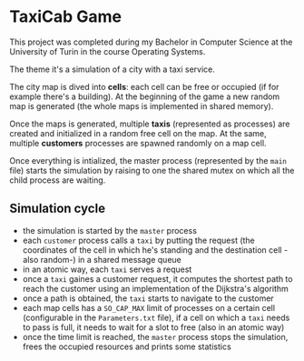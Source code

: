 # TaxiCab Game

This project was completed during my Bachelor in Computer Science at the University of Turin in the course Operating Systems.

The theme it's a simulation of a city with a taxi service.

The city map is dived into **cells**: each cell can be free or occupied (if for example there's a building). At the beginning of the game
a new random map is generated (the whole maps is implemented in shared memory).

Once the maps is generated, multiple **taxis** (represented as processes) are created and initialized in a random free cell on the map.
At the same, multiple **customers** processes are spawned randomly on a map cell.

Once everything is intialized, the master process (represented by the `main` file) starts the simulation by raising to one the shared mutex on which all the child process are waiting.

## Simulation cycle

- the simulation is started by the `master` process
- each `customer` process calls a `taxi` by putting the request (the coordinates of the cell in which he's standing and the destination cell -also random-) in a shared message queue
- in an atomic way, each `taxi` serves a request
- once a `taxi` gaines a customer request, it computes the shortest path to reach the customer using an implementation of the Dijkstra's algorithm
- once a path is obtained, the `taxi` starts to navigate to the customer
- each map cells has a `SO_CAP_MAX` limit of processes on a certain cell (configurable in the `Parameters.txt` file), if a cell on which a `taxi` needs to pass is full, it needs to wait for a slot to free (also in an atomic way)
- once the time limit is reached, the  `master` process stops the simulation, frees the occupied resources and prints some statistics
